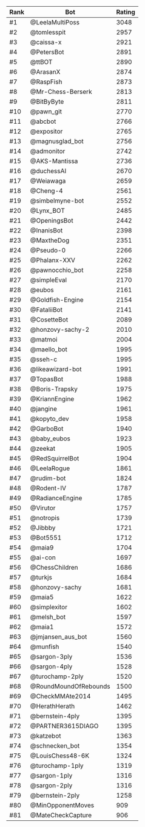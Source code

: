 Rank|Bot|Rating
---|---|---
#1|@LeelaMultiPoss|3048
#2|@tomlesspit|2957
#3|@caissa-x|2921
#4|@PetersBot|2891
#5|@ttBOT|2890
#6|@ArasanX|2874
#7|@RaspFish|2873
#8|@Mr-Chess-Berserk|2813
#9|@BitByByte|2811
#10|@pawn_git|2770
#11|@abcbot|2766
#12|@expositor|2765
#13|@magnusglad_bot|2756
#14|@admonitor|2742
#15|@AKS-Mantissa|2736
#16|@duchessAI|2670
#17|@Weiawaga|2659
#18|@Cheng-4|2561
#19|@simbelmyne-bot|2552
#20|@Lynx_BOT|2485
#21|@OpeningsBot|2442
#22|@InanisBot|2398
#23|@MaxtheDog|2351
#24|@Pseudo-0|2266
#25|@Phalanx-XXV|2262
#26|@pawnocchio_bot|2258
#27|@simpleEval|2170
#28|@eubos|2161
#29|@Goldfish-Engine|2154
#30|@FataliiBot|2141
#31|@CosetteBot|2089
#32|@honzovy-sachy-2|2010
#33|@matmoi|2004
#34|@maello_bot|1995
#35|@sseh-c|1995
#36|@likeawizard-bot|1991
#37|@TopasBot|1988
#38|@Boris-Trapsky|1975
#39|@KriannEngine|1962
#40|@jangine|1961
#41|@kopyto_dev|1958
#42|@GarboBot|1940
#43|@baby_eubos|1923
#44|@zeekat|1905
#45|@RedSquirrelBot|1904
#46|@LeelaRogue|1861
#47|@rudim-bot|1824
#48|@Rodent-IV|1787
#49|@RadianceEngine|1785
#50|@Virutor|1757
#51|@notropis|1739
#52|@Jibbby|1721
#53|@Bot5551|1712
#54|@maia9|1704
#55|@ai-con|1697
#56|@ChessChildren|1686
#57|@turkjs|1684
#58|@honzovy-sachy|1681
#59|@maia5|1622
#60|@simplexitor|1602
#61|@melsh_bot|1597
#62|@maia1|1572
#63|@jmjansen_aus_bot|1560
#64|@munfish|1540
#65|@sargon-3ply|1536
#66|@sargon-4ply|1528
#67|@turochamp-2ply|1520
#68|@RoundMoundOfRebounds|1500
#69|@CheckMMAte2014|1495
#70|@HerathHerath|1462
#71|@bernstein-4ply|1395
#72|@PARTNER3615DIAGO|1395
#73|@katzebot|1363
#74|@schnecken_bot|1354
#75|@LouisChess48-6K|1324
#76|@turochamp-1ply|1319
#77|@sargon-1ply|1316
#78|@sargon-2ply|1316
#79|@bernstein-2ply|1258
#80|@MinOpponentMoves|909
#81|@MateCheckCapture|906
